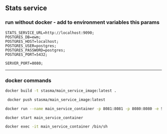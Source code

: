 ## Stats service

### run without docker - add to environment variables this params

```
STATS_SERVICE_URL=http://localhost:9090;
POSTGRES_DB=ewm;
POSTGRES_HOST=localhost;
POSTGRES_USER=postgres;
POSTGRES_PASSWORD=postgres;
POSTGRES_PORT=5432;

SERVER_PORT=8080;
```

---

### docker commands

```bash
docker build -t stasma/main_service_image:latest .
```

```bash
 docker push stasma/main_service_image:latest
```

```bash
docker run --name main_service_container -p 8081:8081 -p 8080:8080 -e SERVER_PORT=8080 -e STATS_SERVICE_URL=http://localhost:9090 -e POSTGRES_DB=ewm -e POSTGRES_HOST=localhost -e POSTGRES_PASSWORD=postgres -e POSTGRES_PORT=5432 -e POSTGRES_USER=postgres  stasma/main_service_image
```

```bash
docker start main_service_container 
```

```bash
docker exec -it main_service_container /bin/sh
```
